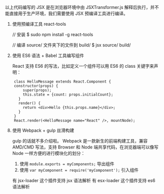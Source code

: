 以上代码编写的 JSX 是在浏览器环境中由 JSXTransformer.js 解释后执行，并不能直接用于生产环境，我们需要使用 JSX 预编译工具进行编译。 


1. 使用预编译工具 react-tools
    
    // 安装
    $ sudo npm install -g react-tools
    
    // 编译 source/ 文件夹下的文件到 build/
    $ jsx source/ build/


7. 使用 ES6 语法 + Babel 工具编写组件

    React 支持 ES6 的写法，比如定义一个组件可以用 ES6 的 class 关键字来声明：
```    
    class HelloMessage extends React.Component {
    constructor(props) {
        super(props);
        this.state = {count: props.initialCount};
      }
      render() {
        return <div>Hello {this.props.name}</div>;
      }
    }
    React.render(<HelloMessage name="React" />, mountNode);
```
8. 使用 Webpack + gulp 丝滑构建

    gulp 的话就不多介绍啦。
    Webpack 是一款新生的前端构建工具，兼容 AMD/CMD 写法，支持 Browser 和 Node 端共享代码，在浏览器端可以像写 Node 一样方便的进行模块化的划分：
    
    1. 使用 `module.exports = myComponents;` 导出组件 
    2. 使用 `var myComponent = require('myComponent');` 引入组件
    
    有 jsx-loader 这个插件支持 jsx 语法解析
    有 esx-loader 这个插件支持 es6 语法解析
    
    

    

